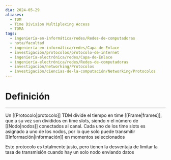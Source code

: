 ```yaml
---
dia: 2024-05-29
aliases:
  - TDM
  - Time Division Multiplexing Access
  - TDMA
tags:
  - ingeniería-en-informática/redes/Redes-de-computadoras
  - nota/facultad
  - ingeniería-en-informática/redes/Capa-de-Enlace
  - investigación/protocolos/protocolo-de-internet
  - ingeniería-electrónica/redes/Capa-de-Enlace
  - ingeniería-electrónica/redes/Redes-de-computadoras
  - investigación/networking/Protocolos
  - investigación/ciencias-de-la-computación/Networking/Protocolos
---
```

# Definición
---
Un [[Protocolo|protocolo]] TDM divide el tiempo en time [[Frame|frames]], que a su vez son divididos en  time slots, siendo $n$ el número de [[Nodo|nodos]] conectados al canal. Cada uno de los time slots es asignado a uno de los nodos, por lo que solo puede transmitir [[Información|información]] en momentos seleccionados

Este protocolo es totalmente justo, pero tienen la desventaja de limitar la tasa de transmisión cuando hay un solo nodo enviando datos